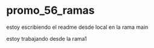 # promo_56_ramas

estoy escribiendo el readme desde local en la rama main

estoy trabajando desde la rama1